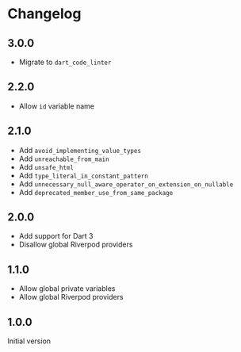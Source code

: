 # Changelog

## 3.0.0

- Migrate to `dart_code_linter`

## 2.2.0

- Allow `id` variable name

## 2.1.0

- Add `avoid_implementing_value_types`
- Add `unreachable_from_main`
- Add `unsafe_html`
- Add `type_literal_in_constant_pattern`
- Add `unnecessary_null_aware_operator_on_extension_on_nullable`
- Add `deprecated_member_use_from_same_package`

## 2.0.0

- Add support for Dart 3
- Disallow global Riverpod providers

## 1.1.0

- Allow global private variables
- Allow global Riverpod providers

## 1.0.0

Initial version
